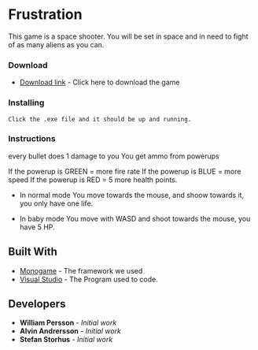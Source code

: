 # Frustration

This game is a space shooter. You will be set in space and in need to fight of as many aliens as you can.

### Download

* [Download link](http://www.mediafire.com/file/jd3t55423hmvdvx/Frustration.zip) - Click here to download the game

### Installing

```
Click the .exe file and it should be up and running.
```

### Instructions

every bullet does 1 damage to you
You get ammo from powerups

If the powerup is GREEN = more fire rate
If the powerup is BLUE = more speed
If the powerup is RED = 5 more health points.

* In normal mode
You move towards the mouse, and shoow towards it, you only have one life.

* In baby mode
You move with WASD and shoot towards the mouse, you have 5 HP.

## Built With

* [Monogame](http://www.monogame.net/) - The framework we used
* [Visual Studio](https://www.visualstudio.com/) - The Program used to code.

## Developers

* **William Persson** - *Initial work*
* **Alvin Andrersson** - *Initial work*
* **Stefan Storhus** - *Initial work*

